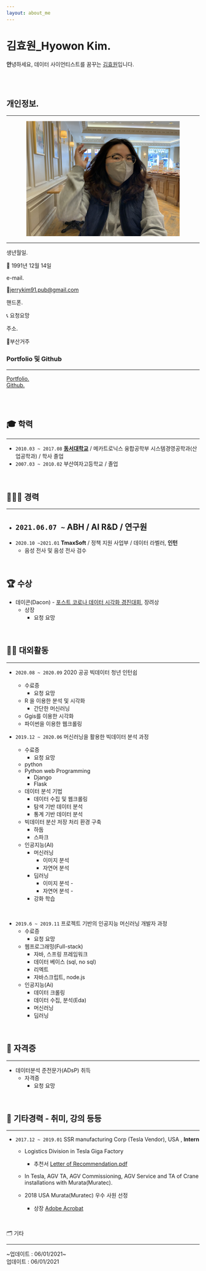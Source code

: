 ```yaml
---
layout: about_me
---
```


# 김효원_Hyowon Kim.

**안**녕하세요, 데이터 사이언티스트를 꿈꾸는 [김효원](mailto:jerrykim91.pub@gmail.com)입니다. 

<br><br>

## 개인정보.

---

<center><img src="img/img.jpeg" width="400" height="300"></center>

---

생년월일. 

🍰 1991년 12월 14일 

e-mail.  

📨jerrykim91.pub@gmail.com

핸드폰. 

 📞 요청요망

주소. 

🏡부산거주

### Portfolio  및 Github

---
[Portfolio.](https://jerrykim91.github.io/PortfolioPage/)<br>
[Github.](https://github.com/jerrykim91)

<br><br>

## 🎓 학력

---

- `2010.03 ~ 2017.08` **[동서대학교](Http:www.)** / 메카트로닉스 융합공학부 시스템경영공학과(산업공학과) / 학사 졸업
- `2007.03 ~ 2010.02` 부산여자고등학교 / 졸업

<br>

## 👩🏻‍💻 경력

---

- `2021.06.07 ~` **ABH / AI R&D /** 연구원
    - 
- `2020.10 ~2021.01` **TmaxSoft** / 정책 지원 사업부 / 데이터 라벨러, **인턴**
    - 음성 전사 및 음성 전사 검수


<br>




## 🏆 수상

- 데이콘(Dacon) - [포스트 코로나 데이터 시각화 경진대회](https://dacon.io/competitions/official/235618/codeshare/1430), 장려상
    - 상장
       - 요청 요망
<br>


## 🏃‍♀️ 대외활동

---

- `2020.08 ~ 2020.09` 2020 공공 빅데이터 청년 인턴쉽
    - 수료증
        - 요청 요망
    - R 을 이용한 분석 및 시각화
        - 간단한 머신러닝
    - Ggis를 이용한 시각화
    - 파이썬을 이용한 웹크롤링
    
- `2019.12 ~ 2020.06` 머신러닝을 활용한 빅데이터 분석 과정
    - 수료증
        - 요청 요망
    - python
    - Python web Programming
        - Django
        - Flask
    - 데이터 분석 기법
        - 데이터 수집 및 웹크롤링
        - 탐색 기반 데이터 분석
        - 통계 기반 데이터 분석
    - 빅데이터 분산 저장 처리 환경 구축
        - 하둡
        - 스파크
    - 인공지능(AI)
        - 머신러닝
            - 이미지 분석
            - 자연어 분석
        - 딥러닝
            - 이미지 분석 -
            - 자연어 분석 -
        - 강화 학습
    
<br>

- `2019.6 ~ 2019.11` 프로젝트 기반의 인공지능 머신러닝 개발자 과정
    - 수료증
        - 요청 요망
    - 웹프로그래밍(Full-stack)
        - 자바, 스프링 프레임워크
        - 데이터 베이스 (sql, no sql)
        - 리엑트
        - 자바스크립트, node.js
    - 인공지능(Ai)
        - 데이터 크롤링
        - 데이터 수집, 분석(Eda)
        - 머신러닝
        - 딥러닝

<br>

## 📃 자격증

---

- 데이터분석 준전문가(ADsP) 취득
    - 자격증 
        - 요청 요망

<br>

## 🎴 기타경력 - 취미, 강의 등등

---

- `2017.12 ~ 2019.01`  SSR manufacturing Corp (Tesla Vendor), USA , **Intern**
    - Logistics Division in Tesla Giga Factory
        - 추천서
            [Letter of Recommendation.pdf](https://drive.google.com/file/d/1u0O1r3-fUiRSZMyNGsIr7Vg8oCY8ctx0/view?usp=sharing)
            
    - In Tesla, AGV TA, AGV Commissioning, AGV Service and TA of Crane installations with Murata(Muratec).
    - 2018 USA Murata(Muratec) 우수 사원 선정
        - 상장
            [Adobe Acrobat](https://documentcloud.adobe.com/link/track?uri=urn:aaid:scds:US:dab20f55-bf7e-48f7-ab1a-cb528c7183df)
            

<br>

🗂 기타 

---

~업데이트 : 06/01/2021~ <br>
업데이트 : 06/01/2021